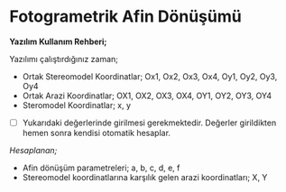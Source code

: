 # Fotogrametrik Afin Dönüşümü

**Yazılım Kullanım Rehberi;**

Yazılımı çalıştırdığınız zaman;

+ Ortak Stereomodel Koordinatlar; Ox1, Ox2, Ox3, Ox4, Oy1, Oy2, Oy3, Oy4
+ Ortak Arazi Koordinatlar; OX1, OX2, OX3, OX4, OY1, OY2, OY3, OY4
+ Steromodel Koordinatlar; x, y
- [ ] Yukarıdaki değerlerinde girilmesi gerekmektedir. Değerler girildikten hemen sonra kendisi otomatik hesaplar.

*Hesaplanan;*
- Afin dönüşüm parametreleri; a, b, c, d, e, f
- Stereomodel koordinatlarına karşılık gelen arazi koordinatları; X, Y
